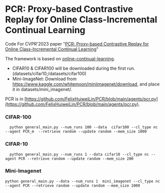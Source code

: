 # PCR: Proxy-based Contrastive Replay for Online Class-Incremental Continual Learning
Code For CVPR'2023 paper "[PCR: Proxy-based Contrastive Replay for Online Class-Incremental Continual Learning](https://arxiv.org/abs/2304.04408)"

The framework is based on [online-continual-learning](https://github.com/RaptorMai/online-continual-learning).
- CIFAR10 & CIFAR100 will be downloaded during the first run. (datasets/cifar10;/datasets/cifar100)
- Mini-ImageNet: Download from https://www.kaggle.com/whitemoon/miniimagenet/download, and place it in datasets/mini_imagenet/.

PCR is in [https://github.com/FelixHuiweiLin/PCR/blob/main/agents/pcr.py](https://github.com/FelixHuiweiLin/PCR/blob/main/agents/pcr.py).

### CIFAR-100
```shell
  python general_main.py --num_runs 100 --data  cifar100 --cl_type nc --agent PCR_m  --retrieve random --update random --mem_size 1000
 ```

 ### CIFAR-10
```shell
  python general_main.py --num_runs 1 --data cifar10 --cl_type nc --agent PCR --retrieve random --update random --mem_size 200
 ```
 
 ### Mini-Imagenet
```shell
python general_main.py --data --num_runs 1  mini_imagenet --cl_type nc --agent PCR --retrieve random --update random --mem_size 1000
 ```


